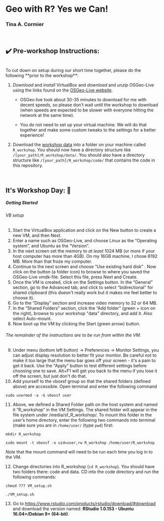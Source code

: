 # Geo with R? Yes we Can!
### Tina A. Cormier
<br>

## :heavy_check_mark: Pre-workshop Instructions:
<br>
To cut down on setup during our short time together, please do the following **prior to the workshop**:  

1. *Download* and *install* VirtualBox and *download* and *unzip* OSGeo-Live using the links found on the [OSGeo-Live website](https://live.osgeo.org/en/quickstart/virtualization_quickstart.html).  
    * OSGeo live took about 30-35 minutes to download for me with decent speeds, so please don't wait until the workshop to download (when speeds are expected to be slower with everyone hitting the network at the same time).  
  
    * You do not need to set up your virtual machine. We will do that together and make some custom tweaks to the settings for a better experience!

 2. Download the [workshop data](https://drive.google.com/open?id=0B4DQJSUPD0brVktPSXZFcmx2MEU) into a folder on your machine called `R_workshop`. You should now have a directory structure like `/[your_path]/R_workshop/data/`. You should also have a directory structure like `/[your_path]/R_workshop/code/` that contains the code in this repository.
<br>

## It's Workshop Day: :clap:

##### Getting Started
###### VB setup
1. Start the VirtualBox application and click on the New button to create a new VM, and then Next.
2. Enter a name such as OSGeo-Live, and choose Linux as the “Operating system”, and Ubuntu as the “Version”.
3. In the next screen set the memory to *at least* 1024 MB (or more if your host computer has more than 4GB). On my 16GB machine, I chose 8192 MB. More than that froze my computer.
4. Continue to the next screen and choose “Use existing hard disk” . Now click on the button (a folder icon) to browse to where you saved the OSGeo-Live vmdk-file. Select this file, press Next and Create.
5. Once the VM is created, click on the Settings button. In the “General” section, go to the Advanced tab, and click to select “bidirectional" for shared clipboard (this doesn't really work but it makes me feel better to choose it).
6. Go to the “Display” section and increase video memory to 32 or 64 MB.
7. In the “Shared Folders” section, click the “Add folder” (green + icon on the right), browse to your workshop "data" directory, and add it. Also select Auto-mount.
8. Now boot up the VM by clicking the Start (green arrow) button.

###### The remainder of the instructions are to be run from within the VM.

9. Under menu (bottom left button) -> Preferences -> Monitor Settings, you can adjust display resolution to better fit your monitor. Be careful not to make it too large that the menu bar goes off your screen - it's a pain to get it back. Use the "Apply" button to test different settings before choosing one to save. Alt+F1 will get you back to the menu if you lose it off the screen, but just don't do that.
10. Add yourself to the vboxsf group so that the shared folders (defined above) are accessible. Open terminal and enter the following command 

  ``` sudo usermod -a -G vboxsf user ``` 

11. Above, we defined a Shared Folder path on the host system and named it “R_workshop” in the VM Settings. The shared folder will appear in the file system under /media/sf_R_workshop/. To mount this folder in the user’s home directory, enter the following two commands into terminal (make sure you are in `/home/user/` (type `pwd`) first: 

  ```mkdir R_workshop``` 

  ```sudo mount -t vboxsf -o uid=user,rw R_workshop /home/user/R_workshop``` 
  
  *Note* that the mount command will need to be run each time you log in to the VM. 

12. Change directories into R_workshop (`cd R_workshop`). You should have two folders there: code and data. CD into the code directory and run the following commands:

`chmod 777 VM_setup.sh`

`./VM_setup.sh`

13. Go to https://www.rstudio.com/products/rstudio/download/#download and download the version named: **RStudio 1.0.153 - Ubuntu 16.04+/Debian 9+ (64-bit)**.



